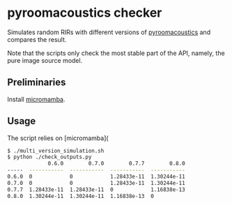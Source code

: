 # pyroomacoustics checker

Simulates random RIRs with different versions of
[pyroomacoustics](https://github.com/LCAV/pyroomacoustics) and compares the
result.

Note that the scripts only check the most stable part of the API, namely, the
pure image source model.

## Preliminaries

Install [micromamba](https://mamba.readthedocs.io/en/latest/installation/micromamba-installation.html).

## Usage

The script relies on [micromamba](

```bash
$ ./multi_version_simulation.sh
$ python ./check_outputs.py
             0.6.0        0.7.0        0.7.7        0.8.0
-----  -----------  -----------  -----------  -----------
0.6.0  0            0            1.28433e-11  1.30244e-11
0.7.0  0            0            1.28433e-11  1.30244e-11
0.7.7  1.28433e-11  1.28433e-11  0            1.16838e-13
0.8.0  1.30244e-11  1.30244e-11  1.16838e-13  0
```
